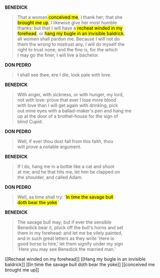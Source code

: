 **BENEDICK**

> That a woman<mark class="yellow"> conceived me</mark>, I thank her; that she  
><mark class="yellow"> brought me up</mark>, I likewise give her most humble  
> thanks: but that I will have a<mark class="yellow"> recheat winded in my</mark>  
> <mark class="yellow">forehead</mark>, or <mark class="yellow">hang my bugle in an invisible baldrick</mark>,  
> all women shall pardon me. Because I will not do  
> them the wrong to mistrust any, I will do myself the  
> right to trust none; and the fine is, for the which  
> I may go the finer, I will live a bachelor.  

**DON PEDRO**

> I shall see thee, ere I die, look pale with love.  

**BENEDICK**

> With anger, with sickness, or with hunger, my lord,  
> not with love: prove that ever I lose more blood  
> with love than I will get again with drinking, pick  
> out mine eyes with a ballad-maker's pen and hang me  
> up at the door of a brothel-house for the sign of  
> blind Cupid.  

**DON PEDRO**

> Well, if ever thou dost fall from this faith, thou  
> wilt prove a notable argument.  

**BENEDICK**

> If I do, hang me in a bottle like a cat and shoot  
> at me; and he that hits me, let him be clapped on  
> the shoulder, and called Adam.  

**DON PEDRO**

> Well, as time shall try: '<mark class="yellow">In time the savage bull</mark>  
> <mark class="yellow">doth bear the yoke</mark>.'  

**BENEDICK**

> The savage bull may; but if ever the sensible  
> Benedick bear it, pluck off the bull's horns and set  
> them in my forehead: and let me be vilely painted,  
> and in such great letters as they write 'Here is  
> good horse to hire,' let them signify under my sign  
> 'Here you may see Benedick the married man.'

[[Recheat winded on my forehead]]
[[Hang my bugle in an invisible baldrick]]
[[In time the savage bull doth bear the yoke]]
[[conceived me brought me up]]
